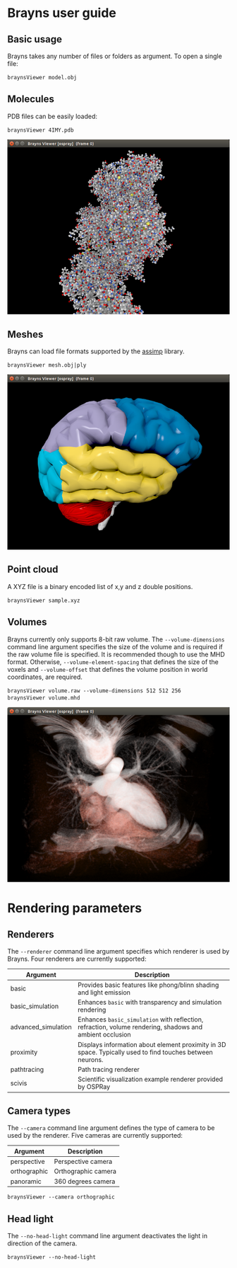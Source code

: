 # Brayns user guide

## Basic usage

Brayns takes any number of files or folders as argument. To open a single file:
```
braynsViewer model.obj
```

## Molecules

PDB files can be easily loaded:

```
braynsViewer 4IMY.pdb
```

![PDBFile](images/PDBFile.png)


## Meshes

Brayns can load file formats supported by the [assimp](https://github.com/assimp/assimp) library.

```
braynsViewer mesh.obj|ply
```

![Mesh](images/Mesh.png)


## Point cloud

A XYZ file is a binary encoded list of x,y and z double positions.

```
braynsViewer sample.xyz
```

## Volumes

Brayns currently only supports 8-bit raw volume. The ```--volume-dimensions```
command line argument specifies the size of the volume and is required if the raw
volume file is specified. It is recommended though to use the MHD format.
Otherwise, ```--volume-element-spacing``` that defines the size of the voxels
and ```--volume-offset``` that defines the volume position in world coordinates,
are required.

```
braynsViewer volume.raw --volume-dimensions 512 512 256
braynsViewer volume.mhd
```

![Volume](images/Volume.png)


# Rendering parameters

## Renderers

The ```--renderer``` command line argument specifies which renderer is used by Brayns.
Four renderers are currently supported:

| Argument            | Description
| --------------------| -------------
| basic               | Provides basic features like phong/blinn shading and light emission
| basic_simulation    | Enhances ```basic``` with transparency and simulation rendering
| advanced_simulation | Enhances ```basic_simulation``` with reflection, refraction, volume rendering, shadows and ambient occlusion
| proximity           | Displays information about element proximity in 3D space. Typically used to find touches between neurons.
| pathtracing         | Path tracing renderer
| scivis              | Scientific visualization example renderer provided by OSPRay


## Camera types

The ```--camera``` command line argument defines the type of camera to be used
by the renderer. Five cameras are currently supported:

| Argument             | Description
| ---------------------| -------------
| perspective          | Perspective camera
| orthographic         | Orthographic camera
| panoramic            | 360 degrees camera

```
braynsViewer --camera orthographic
```

## Head light

The ```--no-head-light``` command line argument deactivates the light in
direction of the camera.

```
braynsViewer --no-head-light
```
